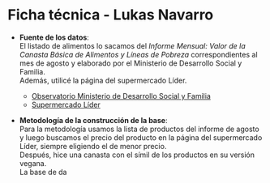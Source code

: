 # Ficha técnica - Lukas Navarro

- **Fuente de los datos**:  
  El listado de alimentos lo sacamos del *Informe Mensual: Valor de la Canasta Básica de Alimentos y Líneas de Pobreza* correspondientes al mes de agosto y elaborado por el Ministerio de Desarrollo Social y Familia.  
  Además, utilicé la página del supermercado Líder.  
  - [Observatorio Ministerio de Desarrollo Social y Familia](https://observatorio.ministeriodesarrollosocial.gob.cl/nueva-serie-cba-2025)  
  - [Supermercado Líder](https://super.lider.cl/)

- **Metodología de la construcción de la base**:  
  Para la metodología usamos la lista de productos del informe de agosto y luego buscamos el precio del producto en la página del supermercado Líder, siempre eligiendo el de menor precio.  
  Después, hice una canasta con el símil de los productos en su versión vegana.  
  La base de da
